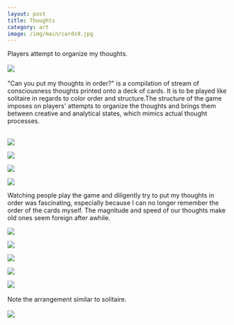 ```yaml
---
layout: post
title: Thoughts
category: art
image: /img/main/cards9.jpg
---
```

Players attempt to organize my thoughts.
<br>
<br>
<img src="/img/cards1.jpg">
<br>
<br>
"Can you put my thoughts in order?" is a compilation of stream of consciousness thoughts printed onto a deck of cards. It is to be played like solitaire in regards to color order and structure.The structure of the game imposes on players' attempts to organize the thoughts and brings them between creative and analytical states, which mimics actual thought processes.  
<br>

<div class="row">
<div class="grid-img">
<p><a href="/img/cards10.jpg"><img src="/img/cards10.jpg"></a></p>
</div>
<div class="grid-img">
<p><a href="/img/cards9.jpg"><img src="/img/cards9.jpg"></a></p>
</div>
<div class="grid-img">
<p><a href="/img/cards11.jpg"><img src="/img/cards11.jpg"></a></p>
</div>
<div class="grid-img">
<p><a href="/img/cards12.jpg"><img src="/img/cards12.jpg"></a></p>
</div>
</div>

Watching people play the game and diligently try to put my thoughts in order was fascinating, especially because I can no longer remember the order of the cards myself. The magnitude and speed of our thoughts make old ones seem foreign after awhile.

<div class="row">
<div class="grid-img">
<p><img src="/img/cards4.png"></p>
</div>
<div class="grid-img">
<p><img src="/img/cards5.png"></p>
</div>
<div class="grid-img">
<p><img src="/img/cards6.png"></p>
</div>
<div class="grid-img">
<p><img src="/img/cards7.png"></p>
</div>
</div>

<img src="/img/cards2.jpg">
<br>
<br>
Note the arrangement similar to solitaire.
<br>
<br>
<img src="/img/cards8.jpg">
